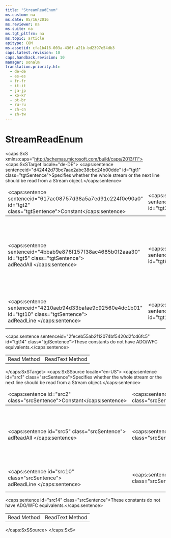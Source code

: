 ```yaml
---
title: "StreamReadEnum"
ms.custom: na
ms.date: 05/16/2016
ms.reviewer: na
ms.suite: na
ms.tgt_pltfrm: na
ms.topic: article
apitype: COM
ms.assetid: cfa1b416-003a-436f-a21b-bd2397e54db3
caps.latest.revision: 10
caps.handback.revision: 10
manager: sonalm
translation.priority.ht: 
  - de-de
  - es-es
  - fr-fr
  - it-it
  - ja-jp
  - ko-kr
  - pt-br
  - ru-ru
  - zh-cn
  - zh-tw
---
```

# StreamReadEnum
<?xml version="1.0" encoding="utf-8"?>
<caps:SxS xmlns:caps="http://schemas.microsoft.com/build/caps/2013/11">
  <caps:SxSTarget locale="de-DE">
    <developerReferenceWithoutSyntaxDocument xsi:schemaLocation="http://ddue.schemas.microsoft.com/authoring/2003/5 http://dduestorage.blob.core.windows.net/ddueschema/developer.xsd" xmlns="http://ddue.schemas.microsoft.com/authoring/2003/5" xmlns:xlink="http://www.w3.org/1999/xlink" xmlns:xsi="http://www.w3.org/2001/XMLSchema-instance">
      <introduction>
        <para>
          <caps:sentence sentenceid="d42442d73bc7aae2abc38cbc24b00dde" id="tgt1" class="tgtSentence">Specifies whether the whole stream or the next line should be read from a <legacyLink xlink:href="0514531f-009d-4519-abc3-d727014a39f1">Stream</legacyLink> object.</caps:sentence>
        </para>
        <table>
          <thead>
            <tr>
              <TD>
                <para>
                  <caps:sentence sentenceid="617ac08757d38a5a7ed91c224f0e90a0" id="tgt2" class="tgtSentence">Constant</caps:sentence>
                </para>
              </TD>
              <TD>
                <para>
                  <caps:sentence sentenceid="2063c1608d6e0baf80249c42e2be5804" id="tgt3" class="tgtSentence">Value</caps:sentence>
                </para>
              </TD>
              <TD>
                <para>
                  <caps:sentence sentenceid="67daf92c833c41c95db874e18fcb2786" id="tgt4" class="tgtSentence">Description</caps:sentence>
                </para>
              </TD>
            </tr>
          </thead>
          <tbody>
            <tr>
              <TD>
                <para>
                  <caps:sentence sentenceid="4bbab9e876f157f38ac4685b0f2aaa30" id="tgt5" class="tgtSentence">
                    <legacyBold>adReadAll</legacyBold> </caps:sentence>
                </para>
              </TD>
              <TD>
                <para>
                  <caps:sentence sentenceid="6bb61e3b7bce0931da574d19d1d82c88" id="tgt6" class="tgtSentence">-1</caps:sentence>
                </para>
              </TD>
              <TD>
                <para>
                  <caps:sentence sentenceid="f2519f5b2ce0ab7912c13b0af6ebf9f2" id="tgt7" class="tgtSentence">Default.</caps:sentence>
                  <caps:sentence sentenceid="2edaf99e3880a7348db71d760e5d4561" id="tgt8" class="tgtSentence"> Reads all bytes from the stream, from the current position onwards to the <legacyLink xlink:href="57e08c5f-f3ed-4ecd-8c66-50b83b1031d1">EOS</legacyLink> marker.</caps:sentence>
                  <caps:sentence sentenceid="4edad18d5c0db9b7fa2a4fd46ec211ed" id="tgt9" class="tgtSentence"> This is the only valid <legacyBold>StreamReadEnum</legacyBold> value with binary streams (<legacyLink xlink:href="f6a17e8c-7a28-48d0-bded-76b9e0cf7639">Type</legacyLink> is <legacyBold>adTypeBinary</legacyBold>).</caps:sentence>
                </para>
              </TD>
            </tr>
            <tr>
              <TD>
                <para>
                  <caps:sentence sentenceid="4210aeb94d33bafae9c92560e4dc1b01" id="tgt10" class="tgtSentence">
                    <legacyBold>adReadLine</legacyBold> </caps:sentence>
                </para>
              </TD>
              <TD>
                <para>
                  <caps:sentence sentenceid="5d7b9adcbe1c629ec722529dd12e5129" id="tgt11" class="tgtSentence">-2</caps:sentence>
                </para>
              </TD>
              <TD>
                <para>
                  <caps:sentence sentenceid="d4bbc4912af20c6e534c40463daaa0c9" id="tgt12" class="tgtSentence">Reads the next line from the stream (designated by the <legacyLink xlink:href="0b20fbb8-6b83-48ec-b442-f96c8a4bafbb">LineSeparator</legacyLink> property).</caps:sentence>
                </para>
              </TD>
            </tr>
          </tbody>
        </table>
      </introduction>
      <section>
        <title>
          <caps:sentence sentenceid="a6dc3038423486f2c8833a3eba25ddab" id="tgt13" class="tgtSentence">ADO/WFC Equivalent</caps:sentence>
        </title>
        <content>
          <para>
            <caps:sentence sentenceid="2feceb55ab2f12074bf5420d2fcd6fc5" id="tgt14" class="tgtSentence">These constants do not have ADO/WFC equivalents.</caps:sentence>
          </para>
        </content>
      </section>
      <section>
        <title>
          <caps:sentence sentenceid="2f342d3be839cc5b67ae0de7d404b8e6" id="tgt15" class="tgtSentence">Applies To</caps:sentence>
        </title>
        <content>
          <table>
            <tbody>
              <tr>
                <TD>
                  <para>
                    <link xlink:href="838502de-80f1-4eeb-8838-dd3d9403e567">Read Method</link>
                  </para>
                </TD>
                <TD>
                  <para>
                    <link xlink:href="be5a409e-cf87-4859-9ea5-713401755a77">ReadText Method</link>
                  </para>
                </TD>
              </tr>
            </tbody>
          </table>
        </content>
      </section>
      <relatedTopics></relatedTopics>
    </developerReferenceWithoutSyntaxDocument>
  </caps:SxSTarget>
  <caps:SxSSource locale="en-US">
    <developerReferenceWithoutSyntaxDocument xsi:schemaLocation="http://ddue.schemas.microsoft.com/authoring/2003/5 http://dduestorage.blob.core.windows.net/ddueschema/developer.xsd" xmlns="http://ddue.schemas.microsoft.com/authoring/2003/5" xmlns:xlink="http://www.w3.org/1999/xlink" xmlns:xsi="http://www.w3.org/2001/XMLSchema-instance">
      <introduction>
        <para>
          <caps:sentence id="src1" class="srcSentence">Specifies whether the whole stream or the next line should be read from a <legacyLink xlink:href="0514531f-009d-4519-abc3-d727014a39f1">Stream</legacyLink> object.</caps:sentence>
        </para>
        <table>
          <thead>
            <tr>
              <TD>
                <para>
                  <caps:sentence id="src2" class="srcSentence">Constant</caps:sentence>
                </para>
              </TD>
              <TD>
                <para>
                  <caps:sentence id="src3" class="srcSentence">Value</caps:sentence>
                </para>
              </TD>
              <TD>
                <para>
                  <caps:sentence id="src4" class="srcSentence">Description</caps:sentence>
                </para>
              </TD>
            </tr>
          </thead>
          <tbody>
            <tr>
              <TD>
                <para>
                  <caps:sentence id="src5" class="srcSentence">
                    <legacyBold>adReadAll</legacyBold> </caps:sentence>
                </para>
              </TD>
              <TD>
                <para>
                  <caps:sentence id="src6" class="srcSentence">-1</caps:sentence>
                </para>
              </TD>
              <TD>
                <para>
                  <caps:sentence id="src7" class="srcSentence">Default.</caps:sentence>
                  <caps:sentence id="src8" class="srcSentence"> Reads all bytes from the stream, from the current position onwards to the <legacyLink xlink:href="57e08c5f-f3ed-4ecd-8c66-50b83b1031d1">EOS</legacyLink> marker.</caps:sentence>
                  <caps:sentence id="src9" class="srcSentence"> This is the only valid <legacyBold>StreamReadEnum</legacyBold> value with binary streams (<legacyLink xlink:href="f6a17e8c-7a28-48d0-bded-76b9e0cf7639">Type</legacyLink> is <legacyBold>adTypeBinary</legacyBold>).</caps:sentence>
                </para>
              </TD>
            </tr>
            <tr>
              <TD>
                <para>
                  <caps:sentence id="src10" class="srcSentence">
                    <legacyBold>adReadLine</legacyBold> </caps:sentence>
                </para>
              </TD>
              <TD>
                <para>
                  <caps:sentence id="src11" class="srcSentence">-2</caps:sentence>
                </para>
              </TD>
              <TD>
                <para>
                  <caps:sentence id="src12" class="srcSentence">Reads the next line from the stream (designated by the <legacyLink xlink:href="0b20fbb8-6b83-48ec-b442-f96c8a4bafbb">LineSeparator</legacyLink> property).</caps:sentence>
                </para>
              </TD>
            </tr>
          </tbody>
        </table>
      </introduction>
      <section>
        <title>
          <caps:sentence id="src13" class="srcSentence">ADO/WFC Equivalent</caps:sentence>
        </title>
        <content>
          <para>
            <caps:sentence id="src14" class="srcSentence">These constants do not have ADO/WFC equivalents.</caps:sentence>
          </para>
        </content>
      </section>
      <section>
        <title>
          <caps:sentence id="src15" class="srcSentence">Applies To</caps:sentence>
        </title>
        <content>
          <table>
            <tbody>
              <tr>
                <TD>
                  <para>
                    <link xlink:href="838502de-80f1-4eeb-8838-dd3d9403e567">Read Method</link>
                  </para>
                </TD>
                <TD>
                  <para>
                    <link xlink:href="be5a409e-cf87-4859-9ea5-713401755a77">ReadText Method</link>
                  </para>
                </TD>
              </tr>
            </tbody>
          </table>
        </content>
      </section>
      <relatedTopics></relatedTopics>
    </developerReferenceWithoutSyntaxDocument>
  </caps:SxSSource>
</caps:SxS>
